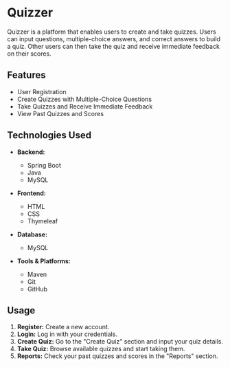 # Quizzer

Quizzer is a platform that enables users to create and take quizzes. Users can input questions, multiple-choice answers, and correct answers to build a quiz. Other users can then take the quiz and receive immediate feedback on their scores.

## Features

- User Registration
- Create Quizzes with Multiple-Choice Questions
- Take Quizzes and Receive Immediate Feedback
- View Past Quizzes and Scores

## Technologies Used

- **Backend:** 
  - Spring Boot
  - Java
  - MySQL

- **Frontend:**
  - HTML
  - CSS
  - Thymeleaf

- **Database:**
  - MySQL

- **Tools & Platforms:**
  - Maven
  - Git
  - GitHub

## Usage

1. **Register:** Create a new account.
2. **Login:** Log in with your credentials.
3. **Create Quiz:** Go to the "Create Quiz" section and input your quiz details.
4. **Take Quiz:** Browse available quizzes and start taking them.
5. **Reports:** Check your past quizzes and scores in the "Reports" section.


